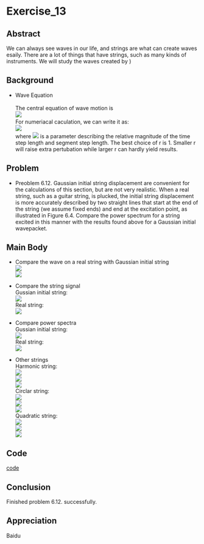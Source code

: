 # Exercise_13

## Abstract
![]()<br>
We can always see waves in our life, and strings are what can create waves esaily. There are a lot of things that have strings, such as many kinds of instruments. We will study the waves created by )<br>

## Background
* Wave Equation<br>
![]()<br>
The central equation of wave motion is<br>
![](http://img2.ph.126.net/8rcQhQnLrYYb8AG1jVQFig==/6631851717490069547.png)<br>
For numeriacal caculation, we can write it as:<br>
![](http://img1.ph.126.net/BWTlUyjUzF36uNO6wZ3dlA==/6631802239469924389.png)<br>
where ![](http://img2.ph.126.net/cIy2OCT2VORWfb2vaWvvyQ==/6631586735190885740.png) is a parameter describing the relative magnitude of the time step length and segment step length. The best choice of r is 1. Smaller r will raise extra pertubation while larger r can hardly yield results.<br>

## Problem
* Preoblem 6.12. Gaussian initial string displacement are convenient for the calculations of this section, but are not very realistic. When a real string, such as a guitar string, is plucked, the initial string displacement is more accurately described by two straight lines that start at the end of the string (we assume fixed ends) and end at the excitation point, as illustrated in Figure 6.4. Compare the power spectrum for a string excited in this manner with the results found above for a Gaussian initial wavepacket.

## Main Body
* Compare the wave on a real string with Gaussian initial string<br>
![](http://img2.ph.126.net/MNNnuQy-xiOVJZkRY4Q_DQ==/6631638412237388126.gif)<br>
![](http://img2.ph.126.net/AwihHs-YvkFAO1Kw-DDkfQ==/6632087012978419397.gif)<br>

* Compare the string signal<br>
Gussian initial string:<br>
![](http://img2.ph.126.net/kU6YeTCJ6LEeKMItc4g8sw==/6631763756562949907.png)<br>
Real string:<br>
![](http://img1.ph.126.net/c8pSiUrtHzcKROeZVaqleQ==/6631518565469958202.png)<br>

* Compare power spectra<br>
Gussian initial string:<br>
![](http://img1.ph.126.net/fLTo3jDvzkTonmpQrkb2NQ==/6631602128353668514.png)<br>
Real string:<br>
![](http://img2.ph.126.net/fuafz9ltWbV_w7f7HqhmSg==/6631904494048205084.png)<br>

* Other strings<br>
Harmonic string:<br>
![](http://img1.ph.126.net/ahMTW-H5TKsJze37JUjdyg==/6631530660097867873.gif)<br>
![](http://img1.ph.126.net/BBD7bs39SqqyHTzPPyZYYQ==/6631929782815641220.png)<br>
![](http://img2.ph.126.net/TXX51vDaygVtXBAg7BCpcQ==/6631705482446693108.png)<br>
Circlar string: <br>
![](http://img2.ph.126.net/KcqCtukDFNkWKhDo327Ncw==/6632105704676090540.gif)<br>
![](http://img2.ph.126.net/CD8UQdTMEsEH0aS0RF4f3Q==/6631550451307159400.png)<br>
![](http://img0.ph.126.net/ThTys0RXLfvBPyBDGF4QnQ==/6631751661935050311.png)<br>
Quadratic string:<br>
![](http://img1.ph.126.net/OAhnWnN9T9yxxslP7vNghQ==/6631730771214110188.gif)<br>
![](http://img1.ph.126.net/1jgGlYT4Qv3YSrS0iPKqfg==/6631935280373780080.png)<br>
![](http://img1.ph.126.net/wNdEaThvlsuRj8hyjoPfpg==/6631929782815641217.png)<br>

## Code
[code](https://github.com/Lyu-Wei/computational_physics_N2014301020069/blob/master/Exercise_13/Exercise_13%2B%2B.py)

## Conclusion
Finished problem 6.12. successfully.

## Appreciation
Baidu
